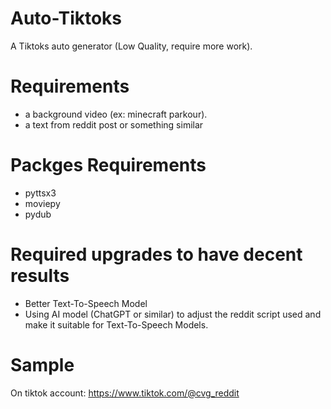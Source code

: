 # Auto-Tiktoks
A Tiktoks auto generator (Low Quality, require more work).

# Requirements
- a background video (ex: minecraft parkour).
- a text from reddit post or something similar

# Packges Requirements
- pyttsx3
- moviepy
- pydub

# Required upgrades to have decent results
- Better Text-To-Speech Model
- Using AI model (ChatGPT or similar) to adjust the reddit script used and make it suitable for Text-To-Speech Models.

# Sample
On tiktok account:
https://www.tiktok.com/@cvg_reddit
